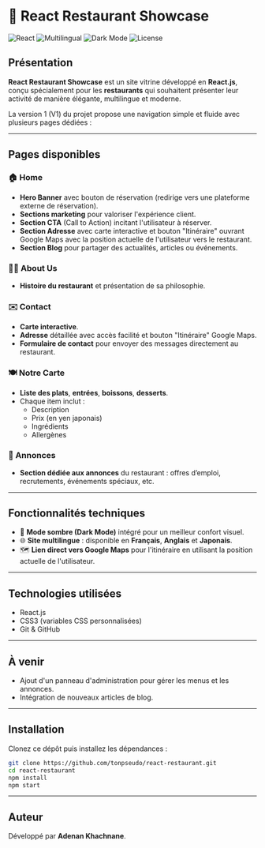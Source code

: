 # 🍣 React Restaurant Showcase

![React](https://img.shields.io/badge/Built%20with-React-61DAFB.svg?logo=react&logoColor=white)
![Multilingual](https://img.shields.io/badge/Multilingual-FR%20%7C%20EN%20%7C%20JA-4caf50)
![Dark Mode](https://img.shields.io/badge/Dark%20Mode-Enabled-000000)
![License](https://img.shields.io/badge/License-MIT-blue.svg)


## Présentation

**React Restaurant Showcase** est un site vitrine développé en **React.js**, conçu spécialement pour les **restaurants** qui souhaitent présenter leur activité de manière élégante, multilingue et moderne.

La version 1 (V1) du projet propose une navigation simple et fluide avec plusieurs pages dédiées :

---

## Pages disponibles

### 🏠 Home
- **Hero Banner** avec bouton de réservation (redirige vers une plateforme externe de réservation).
- **Sections marketing** pour valoriser l'expérience client.
- **Section CTA** (Call to Action) incitant l'utilisateur à réserver.
- **Section Adresse** avec carte interactive et bouton "Itinéraire" ouvrant Google Maps avec la position actuelle de l'utilisateur vers le restaurant.
- **Section Blog** pour partager des actualités, articles ou événements.

### 🧑‍🍳 About Us
- **Histoire du restaurant** et présentation de sa philosophie.

### ✉️ Contact
- **Carte interactive**.
- **Adresse** détaillée avec accès facilité et bouton "Itinéraire" Google Maps.
- **Formulaire de contact** pour envoyer des messages directement au restaurant.

### 🍽 Notre Carte
- **Liste des plats**, **entrées**, **boissons**, **desserts**.
- Chaque item inclut :
  - Description
  - Prix (en yen japonais)
  - Ingrédients
  - Allergènes

### 📢 Annonces
- **Section dédiée aux annonces** du restaurant : offres d’emploi, recrutements, événements spéciaux, etc.

---

## Fonctionnalités techniques

- 🌙 **Mode sombre (Dark Mode)** intégré pour un meilleur confort visuel.
- 🌐 **Site multilingue** : disponible en **Français**, **Anglais** et **Japonais**.
- 🗺 **Lien direct vers Google Maps** pour l'itinéraire en utilisant la position actuelle de l'utilisateur.

---

## Technologies utilisées

- React.js
- CSS3 (variables CSS personnalisées)
- Git & GitHub

---

## À venir
- Ajout d'un panneau d'administration pour gérer les menus et les annonces.
- Intégration de nouveaux articles de blog.

---

## Installation

Clonez ce dépôt puis installez les dépendances :

```bash
git clone https://github.com/tonpseudo/react-restaurant.git
cd react-restaurant
npm install
npm start
```

---

## Auteur

Développé par **Adenan Khachnane**.
